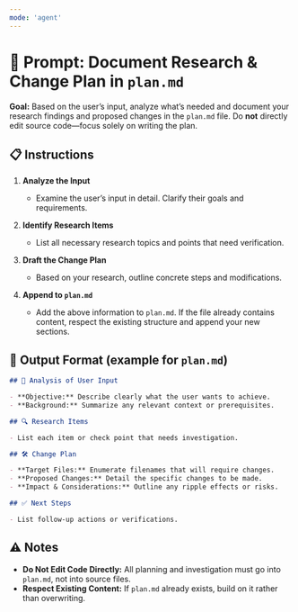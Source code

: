 ```yaml
---
mode: 'agent'
---
```


# 🧭 Prompt: Document Research & Change Plan in `plan.md`

**Goal:** Based on the user’s input, analyze what’s needed and document your research findings and proposed changes in the `plan.md` file. Do **not** directly edit source code—focus solely on writing the plan.

## 📋 Instructions

1. **Analyze the Input**

   * Examine the user’s input in detail. Clarify their goals and requirements.

2. **Identify Research Items**

   * List all necessary research topics and points that need verification.

3. **Draft the Change Plan**

   * Based on your research, outline concrete steps and modifications.

4. **Append to `plan.md`**

   * Add the above information to `plan.md`. If the file already contains content, respect the existing structure and append your new sections.

## 📁 Output Format (example for `plan.md`)

```markdown
## 📝 Analysis of User Input

- **Objective:** Describe clearly what the user wants to achieve.
- **Background:** Summarize any relevant context or prerequisites.

## 🔍 Research Items

- List each item or check point that needs investigation.

## 🛠️ Change Plan

- **Target Files:** Enumerate filenames that will require changes.
- **Proposed Changes:** Detail the specific changes to be made.
- **Impact & Considerations:** Outline any ripple effects or risks.

## ✅ Next Steps

- List follow-up actions or verifications.
```

## ⚠️ Notes

* **Do Not Edit Code Directly:** All planning and investigation must go into `plan.md`, not into source files.
* **Respect Existing Content:** If `plan.md` already exists, build on it rather than overwriting.